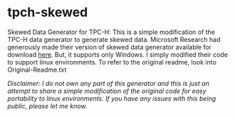 # tpch-skewed
Skewed Data Generator for TPC-H: This is a simple modification of the TPC-H data generator to generate skewed data. Microsoft Research had generously made their version of skewed data generator available for download [here](https://www.microsoft.com/en-us/download/details.aspx?id=52430). But, it supports only Windows. I simply modified their code to support linux environments. To refer to the original readme, look into Original-Readme.txt
  
*Disclaimer: I do not own any part of this generator and this is just an attempt to share a simple modification of the original code for easy portability to linux environments. If you have any issues with this being public, please let me know.*
